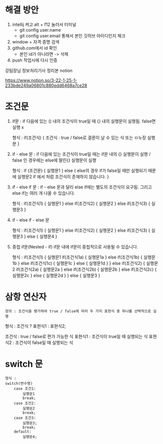 # 해결 방안
1. intellij 켜고 alt + f12 눌러서 터미널
    - git config user.name
    - git config user.email 통해서 본인 깃허브 아이디인지 체크
2. window + 자격 증명 검색
3. github.com에서 id 확인
    - 본인 id가 아니라면 -> 삭제
4. push 작업시에 다시 인증

강팀장님 정보처리기사 정리본 notion

https://www.notion.so/3-22-1-25-1-233bde249a06801c880edd6468a7ce28

# 조건문
1. if문 : if 다음에 있는 () 내의 조건식이 true일 때 {} 내의 실행문이 실행됨.
            false면 실행 x

    형식 :
    if(조건식) {   조건식 : true / false로 결론이 날 수 있는 식 또는 ㅁ누장
        실행문
    }

2. if - else 문 : if 다음에 있는 조건식이 true일 때는 if문 내의 {} 실행문이 실행
     / false 인 경우에는 else에 딸린{} 실행문이 실행

    형식 :
     if (조건문) {
         실행문1
     } else {            else의 경우 if가 false일 때만 실행되기 때문에
         실행문2          if 에서 처럼 조건식이 존재하지 않습니다.
     }

3. if - else if 문 : if - else 문과 달리 else if에는 별도의 조건식이 요구됨.
    그리고 else if는 여러 개 나올 수 있습니다.   

    형식 :
     if(조건식1) {
         실행문1
     } else if(조건식2) {
         실행문2
     } else if(조건식3) {
         실행문3
     }

4. if - else if - else 문

    형식 :
     if(조건식1) {
         실행문1
     } else if(조건식2) {
         실행문2
     } else if(조건식3) {
         실행문3
     } else {
         실행문4
     }

5. 중첩 if문(Nested - if)
if문 내에 if문이 중첩적으로 사용될 수 있습니다.

    형식 :
     if(조건식1) {
         실행문1
         if(조건식1a) {
             실행문1a
         } else if(조건식1b) {
             실행문1b
         } else if(조건식1c) {
             실행문1c
         } else {
             실행문1d
         }
     } else if(조건식2) {
         실행문2
         if(조건식2a) {
             실행문2a
         } else if(조건식2b) {
             실행문2b
         } else if(조건식2c) {
             실행문2c
         } else {
             실행문2d
         }
     } else {
         실행문3
}

# 삼항 연산자
    정의 : 조건식을 평가하여 true / false에 따라 두 가지 표현식 중 하나를 선택적으로 실행
형식 :
조건식 ? 표현식1 : 표현식2;

조건식 : true / false로 편가 가능한 식
표현식1 : 조건식이 true일 때 실행되는 식
표현식2 : 조건식이 false일 때 실행되는 식

# switch 문
    형식 :
    switch(변수명)
        case 조건1:
            실행문1
            break;
        case 조건2:
            실행문2
            break;
        case 조건3:
            실행문3;
            break;
        default:
            실행문4;
